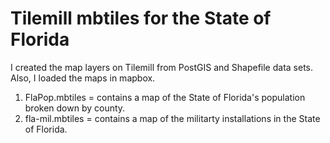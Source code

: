 Tilemill mbtiles for the State of Florida
=========
I created the map layers on Tilemill from PostGIS and Shapefile data sets.  Also, I loaded the maps in mapbox.

1. FlaPop.mbtiles = contains a map of the State of Florida's population broken down by county.
2. fla-mil.mbtiles = contains a map of the militarty installations in the State of Florida.
